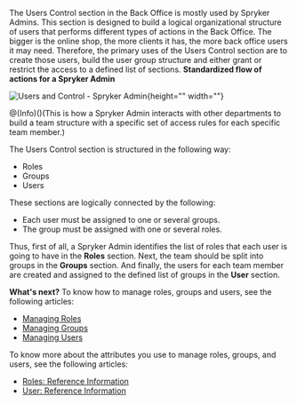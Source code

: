 The Users Control section in the Back Office is mostly used by Spryker Admins.
This section is designed to build a logical organizational structure of users that performs different types of actions in the Back Office.
The bigger is the online shop, the more clients it has, the more back office users it may need. Therefore, the primary uses of the Users Control section are to create those users, build the user group structure and either grant or restrict the access to a defined list of sections. 
 **Standardized flow of actions for a Spryker Admin**
 
![Users and Control - Spryker Admin](https://spryker.s3.eu-central-1.amazonaws.com/docs/User+Guides/Back+Office+User+Guides/Users+Control/users-control-section.png){height="" width=""}

@(Info)()(This is how a Spryker Admin interacts with other departments to build a team structure with a specific set of access rules for each specific team member.)

The Users Control section is structured in the following way:
* Roles 
* Groups
* Users

These sections are logically connected by the following:
* Each user must be assigned to one or several groups.
* The group must be assigned with one or several roles.

Thus, first of all, a Spryker Admin identifies the list of roles that each user is going to have in the **Roles** section. Next, the team should be split into groups in the **Groups** section. And finally, the users for each team member are created and assigned to the defined list of groups in the **User** section.

**What's next?**
To know how to manage roles, groups and users, see the following articles:
* [Managing Roles](https://documentation.spryker.com/v4/docs/managing-roles)
* [Managing Groups](https://documentation.spryker.com/v4/docs/managing-groups)
* [Managing Users](https://documentation.spryker.com/v4/docs/managing-users)

To know more about the attributes you use to manage roles, groups, and users, see the following articles:
* [Roles: Reference Information](https://documentation.spryker.com/v4/docs/roles-reference-information)
* [User: Reference Information](https://documentation.spryker.com/v4/docs/user-reference-information)